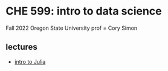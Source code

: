 # CHE 599: intro to data science

Fall 2022
Oregon State University
prof = Cory Simon

## lectures
* [intro to Julia](https://simonensemble.github.io/intro_to_data_science_fall_2022/lectures/complete/intro_to_julia.html)
